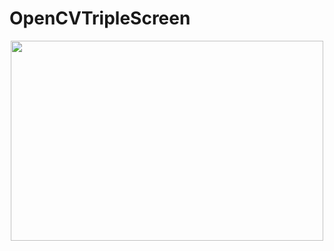 # OpenCVTripleScreen

<p align="center">
  <img  src = "./OpenCVTripleScreen/blob/master/triplevideoGif.gif" width = "500" height = "320" />

</p>


